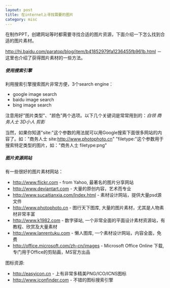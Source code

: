 ```yaml
---
layout: post
title: 在internet上寻找需要的图片
category: misc
---
```


在制作PPT，创建网站等时都需要寻找合适的图片资源，下面介绍一下怎么找到合适的图片素材。

<http://hi.baidu.com/paratop/blog/item/b41852979fa1236455fb961b.html> － 这里也介绍了获得图片素材的一些方法。

##### 使用搜索引擎

利用搜索引擎搜索图片非常方便，3个search engine：

* google image search
* baidu image search
* bing image search

注意用好"图片类型"、"颜色"两个选项。以下几个关键词是常常用到的：*白领 商务人士 3D小人 剪影*

当然，如果你知道"site:"这个参数的用法就可以用Google搜索下面很多网站的内容了。如："商务人士 site:http://www.photophoto.cn" "filetype:"这个参数用于搜索特定类型的图片，如："商务人士 filetype:png"

##### 图片资源网站

有一些很好的图片素材网站：

* <http://www.flickr.com> - from Yahoo, 最著名的图片分享网站
* <http://www.deviantart.com> - 大量的原创内容，艺术而专业
* <http://www.sucaitianxia.com/Index.html> - 素材设计网站，提供大量psd源文件
* <http://www.photophoto.cn> - 图行天下图库, 大量的图片素材，尤其是人物素材非常丰富
* <http://www.k1982.com> - 数字驿站, 一个非常全面的平面设计素材资源站，有教程、欣赏及大量素材
* <http://www.lanrentuku.com> - 懒人图库, 一个素材设计网站，内容全面，免费
* <http://office.microsoft.com/zh-cn/images> - Microsoft Office Online 下载, 专门用于Office的剪贴画，MS官方出品

图标资源:

* <http://easyicon.cn> - 上有非常多精美PNG/ICO/ICNS图标
* <http://www.iconfinder.com> - 不错的图标搜索引擎
